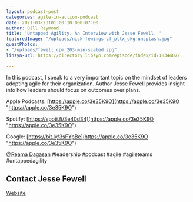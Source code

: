 ```yaml
---
layout: podcast-post
categories: agile-in-action-podcast
date: 2021-03-23T01:00:10.000-07:00
author: Bill Raymond
title: 'Untapped Agility. An Interview with Jesse Fewell. '
featuredImage: "/uploads/nick-fewings-zf_ptlx_dkg-unsplash.jpg"
guestPhotos:
- "/uploads/fewell_cpm_203-min-scaled.jpg"
linsyn-url: https://directory.libsyn.com/episode/index/id/18344072

---
```

In this podcast, I speak to a very important topic on the mindset of leaders adopting agile for their organization. Author Jesse Fewell provides insight into how leaders should focus on outcomes over plans.

Apple Podcasts: [https://apple.co/3e35K9O](https://apple.co/3e35K9O "https://apple.co/3e35K9O")

Spotify: [https://spoti.fi/3e40d34](https://apple.co/3e35K9O "https://apple.co/3e35K9O")

Google: [https://bit.ly/3sFYpBe](https://apple.co/3e35K9O "https://apple.co/3e35K9O")

[@Reama Dagasan](reama.dagasan@cambermast.com "@Reama Dagasan") #leadership #podcast #agile #agileteams #untappedagility 

## Contact Jesse Fewell

[Website](https://jessefewell.com "Website")